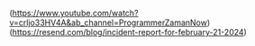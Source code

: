(https://www.youtube.com/watch?v=crljo33HV4A&ab_channel=ProgrammerZamanNow)
(https://resend.com/blog/incident-report-for-february-21-2024)
